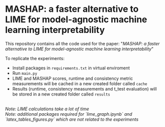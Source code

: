 # MASHAP: a faster alternative to LIME for model-agnostic machine learning interpretability

This repository contains all the code used for the paper: "*MASHAP: a faster alternative to LIME for model-agnostic machine learning interpretability*"

To replicate the experiments:
* Install packages in `requirements.txt` in virtual enviroment
* Run `main.py`
* LIME and MASHAP scores, runtime and consistency metric measurements will be cached in a new created folder called `cache`
* Results (runtime, consistency measurements and t_test evaluation) will be stored in a new created folder called `results`

<br>
<i>Note: LIME calculations take a lot of time</i> <br>
<i>Note: additional packages required for `lime_graph.ipynb` and `latex_tables_figures.py` which are not related to the experiments</i>
